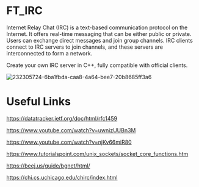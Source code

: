 # FT_IRC
Internet Relay Chat (IRC) is a text-based communication protocol on the Internet. It offers real-time messaging that can be either public or private. Users can exchange direct messages and join group channels. IRC clients connect to IRC servers to join channels, and these servers are interconnected to form a network.

Create your own IRC server in C++, fully compatible with official clients.

![232305724-6ba1fbda-caa8-4a64-bee7-20b8685ff3a6](https://github.com/Uchimann/ft_irc/assets/101213607/ee7e13e9-e1b9-4b1a-96f2-bbe6796a03b0)
# Useful Links

https://datatracker.ietf.org/doc/html/rfc1459



https://www.youtube.com/watch?v=uwnizUUBn3M

https://www.youtube.com/watch?v=njKv66miR80

https://www.tutorialspoint.com/unix_sockets/socket_core_functions.htm

https://beej.us/guide/bgnet/html/

https://chi.cs.uchicago.edu/chirc/index.html
